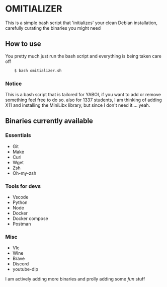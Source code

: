 # OMITIALIZER
This is a simple bash script that 'initializes' your clean Debian installation, carefully curating the binaries you might need

## How to use
You pretty much just run the bash script and everything is being taken care off
``` sh
    $ bash omitializer.sh 
```
### Notice
This is a bash script that is tailored for YABOI, if you want to add or remove something feel free to do so.
also for 1337 students, I am thinking of adding X11 and installing the MiniLibx library, but since I don't need it.... yeah.

## Binaries currently available

### Essentials 
- Git
- Make
- Curl
- Wget
- Zsh
- Oh-my-zsh

### Tools for devs
- Vscode
- Python
- Node
- Docker
- Docker compose
- Postman

### Misc
- Vlc
- Wine
- Brave
- Discord
- youtube-dlp


I am actively adding more binaries and prolly adding some *fun* stuff

